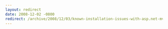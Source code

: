 ```yaml
---
layout: redirect
date: 2008-12-02 -0800
redirect: /archive/2008/12/03/known-installation-issues-with-asp.net-mvc.aspx/
---
```

